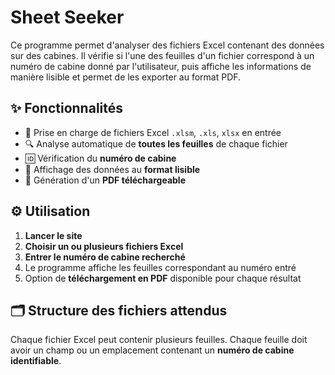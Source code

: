 # Sheet Seeker

Ce programme permet d'analyser des fichiers Excel contenant des données sur des cabines. Il vérifie si l'une des feuilles d'un fichier correspond à un numéro de cabine donné par l'utilisateur, puis affiche les informations de manière lisible et permet de les exporter au format PDF.

## ✨ Fonctionnalités

- 📂 Prise en charge de fichiers Excel `.xlsm`, `.xls`, `xlsx` en entrée
- 🔍 Analyse automatique de **toutes les feuilles** de chaque fichier
- 🆔 Vérification du **numéro de cabine**
- 🧾 Affichage des données au **format lisible**
- 📄 Génération d'un **PDF téléchargeable**

## ⚙️ Utilisation

1. **Lancer le site**
2. **Choisir un ou plusieurs fichiers Excel**
3. **Entrer le numéro de cabine recherché**
4. Le programme affiche les feuilles correspondant au numéro entré
5. Option de **téléchargement en PDF** disponible pour chaque résultat

## 🗂 Structure des fichiers attendus

Chaque fichier Excel peut contenir plusieurs feuilles. Chaque feuille doit avoir un champ ou un emplacement contenant un **numéro de cabine identifiable**.